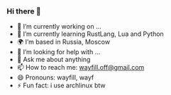 ### Hi there 👋

- 🔭 I’m currently working on ...
- 🌱 I’m currently learning RustLang, Lua and Python
- 🌍 I’m based in Russia, Moscow
- 🤔 I’m looking for help with ...
- 💬 Ask me about anything
- 📫 How to reach me: wayfill.off@gmail.com
- 😄 Pronouns: wayfill, wayf
- ⚡ Fun fact: i use archlinux btw

